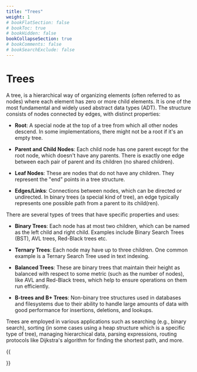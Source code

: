 ```yaml
---
title: "Trees"
weight: 1
# bookFlatSection: false
# bookToc: true
# bookHidden: false
bookCollapseSection: true
# bookComments: false
# bookSearchExclude: false
---
```

# Trees
A tree, is a hierarchical way of organizing
elements (often referred to as nodes) where each element has zero or more child elements. It is one
of the most fundamental and widely used abstract data types (ADT). The structure consists of nodes
connected by edges, with distinct properties:

<!--more-->

- **Root**: A special node at the top of a tree from which all other nodes descend. In some
  implementations, there might not be a root if it's an empty tree.

- **Parent and Child Nodes**: Each child node has one parent except for the root node, which doesn't
  have any parents. There is exactly one edge between each pair of parent and its children (no shared
  children).

- **Leaf Nodes**: These are nodes that do not have any children. They represent the "end" points in
  a tree structure.

- **Edges/Links**: Connections between nodes, which can be directed or undirected. In binary trees
  (a special kind of tree), an edge typically represents one possible path from a parent to its
  child(ren).

There are several types of trees that have specific properties and uses:

- **Binary Trees**: Each node has at most two children, which can be named as the left child and
  right child. Examples include Binary Search Trees (BST), AVL trees, Red-Black trees etc.

- **Ternary Trees**: Each node may have up to three children. One common example is a Ternary Search
  Tree used in text indexing.

- **Balanced Trees**: These are binary trees that maintain their height as balanced with respect to
  some metric (such as the number of nodes), like AVL and Red-Black trees, which help to ensure
  operations on them run efficiently.

- **B-trees and B+ Trees**: Non-binary tree structures used in databases and filesystems due to
  their ability to handle large amounts of data with good performance for insertions, deletions, and
  lookups.

Trees are employed in various applications such as searching (e.g., binary search),
sorting (in some cases using a heap structure which is a specific type of tree), managing
hierarchical data, parsing expressions, routing protocols like Dijkstra's algorithm for finding the
shortest path, and more.

{{<section summary >}}
